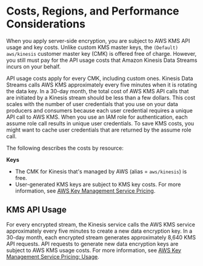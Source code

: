# Costs, Regions, and Performance Considerations<a name="costs-performance"></a>

When you apply server\-side encryption, you are subject to AWS KMS API usage and key costs\. Unlike custom KMS master keys, the `(Default) aws/kinesis` customer master key \(CMK\) is offered free of charge\. However, you still must pay for the API usage costs that Amazon Kinesis Data Streams incurs on your behalf\.

API usage costs apply for every CMK, including custom ones\. Kinesis Data Streams calls AWS KMS approximately every five minutes when it is rotating the data key\. In a 30\-day month, the total cost of AWS KMS API calls that are initiated by a Kinesis stream should be less than a few dollars\. This cost scales with the number of user credentials that you use on your data producers and consumers because each user credential requires a unique API call to AWS KMS\. When you use an IAM role for authentication, each assume role call results in unique user credentials\. To save KMS costs, you might want to cache user credentials that are returned by the assume role call\. 

The following describes the costs by resource:

**Keys**
+ The CMK for Kinesis that's managed by AWS \(alias = `aws/kinesis`\) is free\.
+ User\-generated KMS keys are subject to KMS key costs\. For more information, see [AWS Key Management Service Pricing](http://aws.amazon.com/kms/pricing/#Keys)\.

## KMS API Usage<a name="api-usage"></a>

For every encrypted stream, the Kinesis service calls the AWS KMS service approximately every five minutes to create a new data encryption key\. In a 30\-day month, each encrypted stream generates approximately 8,640 KMS API requests\. API requests to generate new data encryption keys are subject to AWS KMS usage costs\. For more information, see [AWS Key Management Service Pricing: Usage](http://aws.amazon.com/kms/pricing/#Usage)\.

## Availability of Server\-Side Encryption by Region<a name="sse-regions"></a>

Server\-side encryption of Kinesis streams is available in the following regions\.


| Region Name | Region | 
| --- | --- | 
| US East \(Ohio\) | us\-east\-2 | 
| US East \(N\. Virginia\) | us\-east\-1 | 
| US West \(Oregon\) | us\-west\-2 | 
| US West \(N\. California\) | us\-west\-1 | 
| AWS GovCloud \(US\-West\) | us\-gov\-west\-1 | 
| Canada \(Central\) | ca\-central\-1 | 
| EU \(Ireland\) | eu\-west\-1 | 
| EU \(London\) | eu\-west\-2 | 
| EU \(Frankfurt\) | eu\-central\-1 | 
| Asia Pacific \(Tokyo\) Region | ap\-northeast\-1 | 
| Asia Pacific \(Seoul\) Region | ap\-northeast\-2 | 
| Asia Pacific \(Singapore\) | ap\-southeast\-1 | 
| Asia Pacific \(Mumbai\) | ap\-south\-1 | 
| Asia Pacific \(Sydney\) | ap\-southeast\-2 | 
| South America \(São Paulo\) | sa\-east\-1 | 

## Performance Considerations<a name="performance-considerations"></a>

Due to the service overhead of applying encryption, applying server\-side encryption will increase the typical latency of `PutRecord`, `PutRecords`, and `GetRecords` by less than 100μs\.